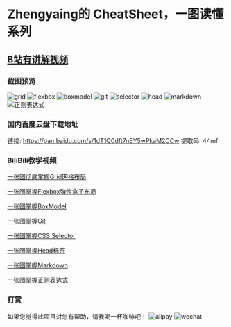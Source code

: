 # Zhengyaing的 CheatSheet，一图读懂系列

## [B站有讲解视频](https://space.bilibili.com/503792864)

### 截图预览

![grid](image/grid.png)
![flexbox](image/flexbox.png)
![boxmodel](image/boxmodel.png)
![git](image/git.png)
![selector](image/cssselector.png)
![head](image/head.png)
![markdown](image/markdown.png)
![正则表达式](image/regex.png)

### 国内百度云盘下载地址

链接: https://pan.baidu.com/s/1dT1Q0dft7nEY5wPkaM2CCw 提取码: 44mf

### BiliBili教学视频

[一张图彻底掌握Grid网格布局](https://www.bilibili.com/video/BV1jA411h7sy/)

[一张图掌握Flexbox弹性盒子布局](https://www.bilibili.com/video/BV1K64y1u7eb/)

[一张图掌握BoxModel](https://www.bilibili.com/video/BV1ni4y1t7jK/)

[一张图掌握Git](https://www.bilibili.com/video/BV1AZ4y1x7Do/)

[一张图掌握CSS Selector](https://www.bilibili.com/video/BV1kk4y1R78f)

[一张图掌握Head标签](https://www.bilibili.com/video/BV1ui4y1b7UW/)

[一张图掌握Markdown](https://www.bilibili.com/video/BV1sz411z7qd/)

[一张图掌握正则表达式](https://www.bilibili.com/video/BV1jT4y137qt/)

### 打赏

如果您觉得此项目对您有帮助，请我喝一杯咖啡吧！
![alipay](image/alipay.jpeg)
![wechat](image/wechatpay.png)